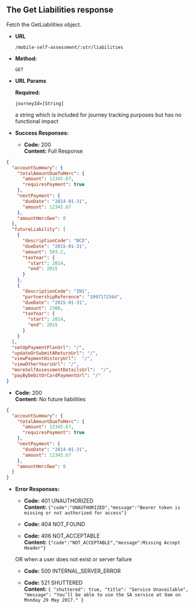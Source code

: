 The Get Liabilities response
----
  Fetch the GetLiabilities object.
  
* **URL**

  `/mobile-self-assessment/:utr/liabilities` 

* **Method:**
  
  `GET`
  
*  **URL Params**

   **Required:**
  
   `journeyId=[String]`
  
   a string which is included for journey tracking purposes but has no functional impact
  
* **Success Responses:**

  * **Code:** 200 <br />
    **Content:** Full Response

```json
{
  "accountSummary": {
    "totalAmountDueToHmrc": {
      "amount": 12345.67,
      "requiresPayment": true
    },
    "nextPayment": {
      "dueDate": "2014-01-31",
      "amount": 12345.67
    },
    "amountHmrcOwe": 0
  },
  "futureLiability": [
    {
      "descriptionCode": "BCD",
      "dueDate": "2015-01-31",
      "amount": 503.2,
      "taxYear": {
        "start": 2014,
        "end": 2015
      }
    },
    {
      "descriptionCode": "IN1",
      "partnershipReference": "1097172564",
      "dueDate": "2015-01-31",
      "amount": 2300,
      "taxYear": {
        "start": 2014,
        "end": 2015
      }
    }
  ],
  "setUpPaymentPlanUrl": "/",
  "updateOrSubmitAReturnUrl": "/",
  "viewPaymentHistoryUrl":  "/",
  "viewOtherYearsUrl": "/",
  "moreSelfAssessmentDetailsUrl":  "/",
  "payByDebitOrCardPaymentUrl": "/"
}
```

 * **Code:** 200 <br />
    **Content:** No future liabilities

```json
{
  "accountSummary": {
    "totalAmountDueToHmrc": {
      "amount": 12345.67,
      "requiresPayment": true
    },
    "nextPayment": {
      "dueDate": "2014-01-31",
      "amount": 12345.67
    },
    "amountHmrcOwe": 0
  }
}
```
    
* **Error Responses:**

  * **Code:** 401 UNAUTHORIZED <br/>
    **Content:** `{"code":"UNAUTHORIZED","message":"Bearer token is missing or not authorized for access"}`
  
  * **Code:** 404 NOT_FOUND <br/>
    
  * **Code:** 406 NOT_ACCEPTABLE <br/>
    **Content:** `{"code":"NOT_ACCEPTABLE","message":Missing Accept Header"}`

  OR when a user does not exist or server failure

  * **Code:** 500 INTERNAL_SERVER_ERROR <br/>
  
  * **Code:** 521 SHUTTERED <br/>
  **Content:** ```{
  "shuttered": true,
  "title": "Service Unavailable",
  "message": "You’ll be able to use the SA service at 9am on Monday 29 May 2017."
}```



